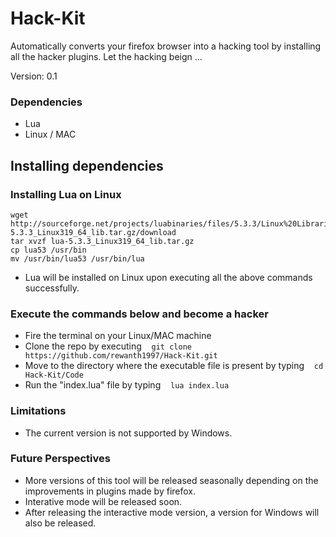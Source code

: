 # Hack-Kit
Automatically converts your firefox browser into a hacking tool by installing all the hacker plugins.
Let the hacking beign ...

Version: 0.1

### Dependencies
* Lua
* Linux / MAC

## Installing dependencies

### Installing Lua on Linux

    wget http://sourceforge.net/projects/luabinaries/files/5.3.3/Linux%20Libraries/lua-5.3.3_Linux319_64_lib.tar.gz/download
    tar xvzf lua-5.3.3_Linux319_64_lib.tar.gz
    cp lua53 /usr/bin
    mv /usr/bin/lua53 /usr/bin/lua
    
- Lua will be installed on Linux upon executing all the above commands successfully.

### Execute the commands below and become a hacker

- Fire the terminal on your Linux/MAC machine
- Clone the repo by executing  &nbsp; &nbsp;`git clone https://github.com/rewanth1997/Hack-Kit.git`
- Move to the directory where the executable file is present by typing &nbsp; &nbsp;`cd Hack-Kit/Code`
- Run the "index.lua" file by typing &nbsp; &nbsp;`lua index.lua`

### Limitations
* The current version is not supported by Windows. 


### Future Perspectives
* More versions of this tool will be released seasonally depending on the improvements in plugins made by firefox.
* Interative mode will be released soon.
* After releasing the interactive mode version, a version for Windows will also be released.
